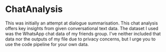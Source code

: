 # ChatAnalysis
This was initially an attempt at dialogue summarisation. This chat analysis offers key insights from given conversational text data. The dataset I used was the WhatsApp chat data of my friends group. I've neither included that data nor the outputs of my file due to privacy concerns, but I urge you to use the code pipeline for your own data.
